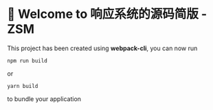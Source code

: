 # 🚀 Welcome to 响应系统的源码简版 -ZSM

This project has been created using **webpack-cli**, you can now run

```
npm run build
```

or

```
yarn build
```

to bundle your application

# 
